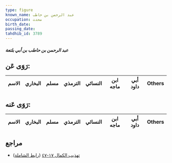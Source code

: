 ```yaml
---
type: figure
known_name: عبد الرحمن بن حاطب
occupation: محدث
birth_date:
passing_date:
tahdhib_id: 3789
---
```

##### عبد الرحمن بن حاطب بن أبي بلتعة

## رَوَى عَن:
| الاسم | البخاري | مسلم | الترمذي | النسائي | ابن ماجه | أبي داود | Others |
| ----- | ------- | ---- | ------- | ------- | -------- | -------- | ------ |
## رَوَى عَنه:
| الاسم | البخاري | مسلم | الترمذي | النسائي | ابن ماجه | أبي داود | Others |
| ----- | ------- | ---- | ------- | ------- | -------- | -------- | ------ |
## مراجع
- [تهذيب الكمال ١٧-٤٧](obsidian://open?vault=Tahdhib-al-Kamal&file=Figures/٣٧٨٩-عبد%20الرحمن%20بن%20حاطب%20بن%20أبي%20بلتعة) ([رابط الشاملة](https://shamela.ws/book/3722/8597))